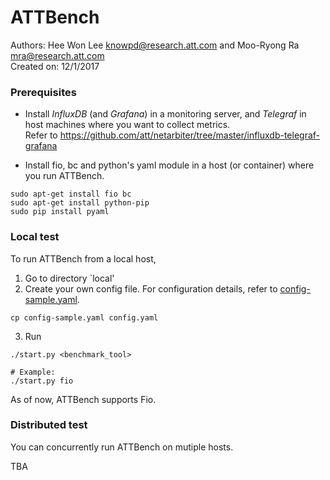 # ATTBench 
Authors: Hee Won Lee <knowpd@research.att.com> and Moo-Ryong Ra <mra@research.att.com>   
Created on: 12/1/2017   

### Prerequisites
- Install *InfluxDB* (and *Grafana*) in a monitoring server, and *Telegraf* in host machines where you want to collect metrics.  
Refer to <https://github.com/att/netarbiter/tree/master/influxdb-telegraf-grafana>

- Install fio, bc and python's yaml module in a host (or container) where you run ATTBench.
```
sudo apt-get install fio bc
sudo apt-get install python-pip
sudo pip install pyaml
```

### Local test
To run ATTBench from a local host, 
1. Go to directory `local'
2. Create your own config file. For configuration details, refer to [config-sample.yaml](local/config-sample.yaml).  
```
cp config-sample.yaml config.yaml
```  
3. Run
```
./start.py <benchmark_tool>

# Example:
./start.py fio
```

As of now, ATTBench supports Fio.

### Distributed test
You can concurrently run ATTBench on mutiple hosts.   

TBA
